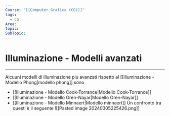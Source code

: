 ```yaml
---
Course: "[[Computer Grafica (CG)]]"
tags:
  - CG
Area: 
topic: 
SubTopic:
---
```


# Illuminazione - Modelli avanzati
---
Alcuuni modelli di illuminazione piu avanzati rispetto al [[Illuminazione - Modello Phong|modello phong]] sono
- [[Illuminazione - Modello Cook-Torrance|Modello Cook-Torrance]]
- [[Illuminazione - Modello Oren-Nayar|Modello Oren-Nayar]]
- [[Illuminazione - Modello Minnaert|Modello minnaert]]
Un confronto tra questi è il seguente
![[Pasted image 20240305225426.png]]